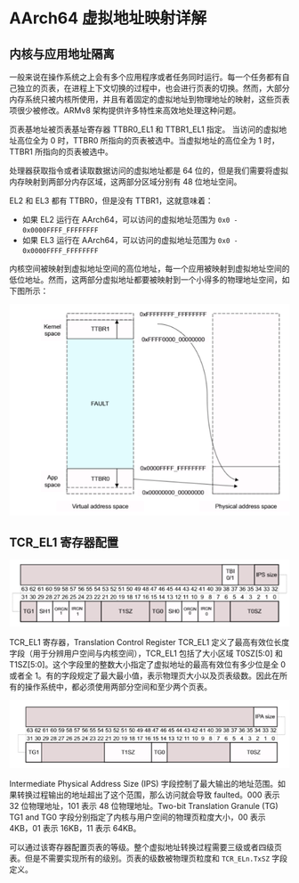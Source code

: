 # AArch64 虚拟地址映射详解

## 内核与应用地址隔离

一般来说在操作系统之上会有多个应用程序或者任务同时运行。每一个任务都有自己独立的页表，在进程上下文切换的过程中，也会进行页表的切换。然而，大部分内存系统只被内核所使用，并且有着固定的虚拟地址到物理地址的映射，这些页表项很少被修改。ARMv8 架构提供许多特性来高效地处理这种问题。

页表基地址被页表基址寄存器 TTBR0_EL1 和 TTBR1_EL1 指定。 当访问的虚拟地址高位全为 0 时，TTBR0 所指向的页表被选中。当虚拟地址的高位全为 1 时，TTBR1 所指向的页表被选中。

处理器获取指令或者读取数据访问的虚拟地址都是 64 位的，但是我们需要将虚拟内存映射到两部分内存区域，这两部分区域分别有 48 位地址空间。

EL2 和 EL3 都有 TTBR0，但是没有 TTBR1，这就意味着：

- 如果 EL2 运行在 AArch64，可以访问的虚拟地址范围为 `0x0 - 0x0000FFFF_FFFFFFFF`
- 如果 EL3 运行在 AArch64，可以访问的虚拟地址范围为 `0x0 - 0x0000FFFF_FFFFFFFF`

内核空间被映射到虚拟地址空间的高位地址，每一个应用被映射到虚拟地址空间的低位地址。然而，这两部分虚拟地址都要被映射到一个小得多的物理地址空间，如下图所示：

![image-20210524185416114](figures/image-20210524185416114.png)

## TCR_EL1 寄存器配置

![image-20210525114852391](figures/image-20210525114852391.png)

TCR_EL1 寄存器，Translation Control Register TCR_EL1 定义了最高有效位长度字段（用于分辨用户空间与内核空间），TCR_EL1 包括了大小区域 T0SZ[5:0] 和 T1SZ[5:0]。这个字段里的整数大小指定了虚拟地址的最高有效位有多少位是全 0 或者全 1。有的字段规定了最大最小值，表示物理页大小以及页表级数。因此在所有的操作系统中，都必须使用两部分空间和至少两个页表。

![image-20210525115032754](figures/image-20210525115032754.png)

Intermediate Physical Address Size (IPS) 字段控制了最大输出的地址范围。如果转换过程输出的地址超出了这个范围，那么访问就会导致 faulted。000 表示 32 位物理地址，101 表示 48 位物理地址。Two-bit Translation Granule (TG) TG1 and TG0 字段分别指定了内核与用户空间的物理页粒度大小，00  表示 4KB，01 表示 16KB，11 表示 64KB。

可以通过该寄存器配置页表的等级。整个虚拟地址转换过程需要三级或者四级页表。但是不需要实现所有的级别。页表的级数被物理页粒度和 `TCR_ELn.TxSZ` 字段定义。